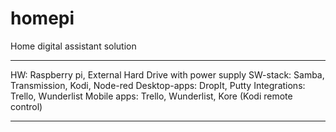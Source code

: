 # homepi
Home digital assistant solution

------------------
HW: Raspberry pi, External Hard Drive with power supply
SW-stack: Samba, Transmission, Kodi, Node-red
Desktop-apps: DropIt, Putty
Integrations: Trello, Wunderlist
Mobile apps: Trello, Wunderlist, Kore (Kodi remote control)

------------------
